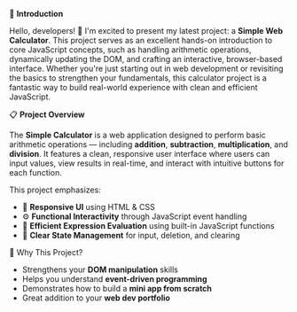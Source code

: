 🔰 **Introduction**

Hello, developers! 👋
I'm excited to present my latest project: a **Simple Web Calculator**. This project serves as an excellent hands-on introduction to core JavaScript concepts, such as handling arithmetic operations, dynamically updating the DOM, and crafting an interactive, browser-based interface. Whether you're just starting out in web development or revisiting the basics to strengthen your fundamentals, this calculator project is a fantastic way to build real-world experience with clean and efficient JavaScript.

📋 **Project Overview**

The **Simple Calculator** is a web application designed to perform basic arithmetic operations — including **addition**, **subtraction**, **multiplication**, and **division**. It features a clean, responsive user interface where users can input values, view results in real-time, and interact with intuitive buttons for each function.

This project emphasizes:

* 📱 **Responsive UI** using HTML & CSS
* ⚙️ **Functional Interactivity** through JavaScript event handling
* 🧠 **Efficient Expression Evaluation** using built-in JavaScript functions
* 🧽 **Clear State Management** for input, deletion, and clearing


🚀 Why This Project?

* Strengthens your **DOM manipulation** skills
* Helps you understand **event-driven programming**
* Demonstrates how to build a **mini app from scratch**
* Great addition to your **web dev portfolio**
